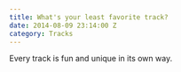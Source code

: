 ```yaml
---
title: What's your least favorite track?
date: 2014-08-09 23:14:00 Z
category: Tracks
---
```


Every track is fun and unique in its own way. 

